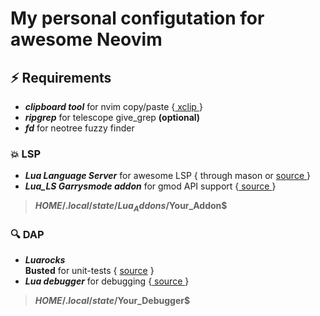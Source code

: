 # My personal configutation for awesome Neovim<br>
 
## ⚡️ Requirements
- ***clipboard tool*** for nvim copy/paste {[ xclip ](https://github.com/astrand/xclip)}
- ***ripgrep*** for telescope give_grep **(optional)**
- ***fd*** for neotree fuzzy finder

### 💥 LSP
- ***Lua Language Server*** for awesome LSP { through mason or [source ](https://github.com/LuaLS/lua-language-server)}<br>
- ***Lua_LS Garrysmode addon*** for gmod API support {[ source ](https://github.com/LuaLS/LLS-Addons/tree/main/addons/garrysmod)}<br>
>**$HOME/.local/state/Lua_Addons/$Your_Addon$**

### 🔍 DAP
- ***Luarocks***<br>
**Busted** for unit-tests { [source](https://github.com/lunarmodules/busted) }
- ***Lua debugger*** for debugging {[ source ](https://github.com/tomblind/local-lua-debugger-vscode)}<br>
>**$HOME/.local/state/$Your_Debugger$**
